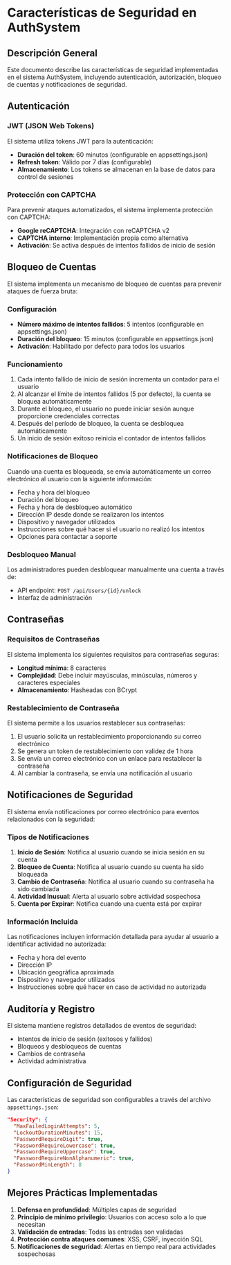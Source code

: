 # Características de Seguridad en AuthSystem

## Descripción General

Este documento describe las características de seguridad implementadas en el sistema AuthSystem, incluyendo autenticación, autorización, bloqueo de cuentas y notificaciones de seguridad.

## Autenticación

### JWT (JSON Web Tokens)

El sistema utiliza tokens JWT para la autenticación:

- **Duración del token**: 60 minutos (configurable en appsettings.json)
- **Refresh token**: Válido por 7 días (configurable)
- **Almacenamiento**: Los tokens se almacenan en la base de datos para control de sesiones

### Protección con CAPTCHA

Para prevenir ataques automatizados, el sistema implementa protección con CAPTCHA:

- **Google reCAPTCHA**: Integración con reCAPTCHA v2
- **CAPTCHA interno**: Implementación propia como alternativa
- **Activación**: Se activa después de intentos fallidos de inicio de sesión

## Bloqueo de Cuentas

El sistema implementa un mecanismo de bloqueo de cuentas para prevenir ataques de fuerza bruta:

### Configuración

- **Número máximo de intentos fallidos**: 5 intentos (configurable en appsettings.json)
- **Duración del bloqueo**: 15 minutos (configurable en appsettings.json)
- **Activación**: Habilitado por defecto para todos los usuarios

### Funcionamiento

1. Cada intento fallido de inicio de sesión incrementa un contador para el usuario
2. Al alcanzar el límite de intentos fallidos (5 por defecto), la cuenta se bloquea automáticamente
3. Durante el bloqueo, el usuario no puede iniciar sesión aunque proporcione credenciales correctas
4. Después del período de bloqueo, la cuenta se desbloquea automáticamente
5. Un inicio de sesión exitoso reinicia el contador de intentos fallidos

### Notificaciones de Bloqueo

Cuando una cuenta es bloqueada, se envía automáticamente un correo electrónico al usuario con la siguiente información:

- Fecha y hora del bloqueo
- Duración del bloqueo
- Fecha y hora de desbloqueo automático
- Dirección IP desde donde se realizaron los intentos
- Dispositivo y navegador utilizados
- Instrucciones sobre qué hacer si el usuario no realizó los intentos
- Opciones para contactar a soporte

### Desbloqueo Manual

Los administradores pueden desbloquear manualmente una cuenta a través de:

- API endpoint: `POST /api/Users/{id}/unlock`
- Interfaz de administración

## Contraseñas

### Requisitos de Contraseñas

El sistema implementa los siguientes requisitos para contraseñas seguras:

- **Longitud mínima**: 8 caracteres
- **Complejidad**: Debe incluir mayúsculas, minúsculas, números y caracteres especiales
- **Almacenamiento**: Hasheadas con BCrypt

### Restablecimiento de Contraseña

El sistema permite a los usuarios restablecer sus contraseñas:

1. El usuario solicita un restablecimiento proporcionando su correo electrónico
2. Se genera un token de restablecimiento con validez de 1 hora
3. Se envía un correo electrónico con un enlace para restablecer la contraseña
4. Al cambiar la contraseña, se envía una notificación al usuario

## Notificaciones de Seguridad

El sistema envía notificaciones por correo electrónico para eventos relacionados con la seguridad:

### Tipos de Notificaciones

1. **Inicio de Sesión**: Notifica al usuario cuando se inicia sesión en su cuenta
2. **Bloqueo de Cuenta**: Notifica al usuario cuando su cuenta ha sido bloqueada
3. **Cambio de Contraseña**: Notifica al usuario cuando su contraseña ha sido cambiada
4. **Actividad Inusual**: Alerta al usuario sobre actividad sospechosa
5. **Cuenta por Expirar**: Notifica cuando una cuenta está por expirar

### Información Incluida

Las notificaciones incluyen información detallada para ayudar al usuario a identificar actividad no autorizada:

- Fecha y hora del evento
- Dirección IP
- Ubicación geográfica aproximada
- Dispositivo y navegador utilizados
- Instrucciones sobre qué hacer en caso de actividad no autorizada

## Auditoría y Registro

El sistema mantiene registros detallados de eventos de seguridad:

- Intentos de inicio de sesión (exitosos y fallidos)
- Bloqueos y desbloqueos de cuentas
- Cambios de contraseña
- Actividad administrativa

## Configuración de Seguridad

Las características de seguridad son configurables a través del archivo `appsettings.json`:

```json
"Security": {
  "MaxFailedLoginAttempts": 5,
  "LockoutDurationMinutes": 15,
  "PasswordRequireDigit": true,
  "PasswordRequireLowercase": true,
  "PasswordRequireUppercase": true,
  "PasswordRequireNonAlphanumeric": true,
  "PasswordMinLength": 8
}
```

## Mejores Prácticas Implementadas

1. **Defensa en profundidad**: Múltiples capas de seguridad
2. **Principio de mínimo privilegio**: Usuarios con acceso solo a lo que necesitan
3. **Validación de entradas**: Todas las entradas son validadas
4. **Protección contra ataques comunes**: XSS, CSRF, inyección SQL
5. **Notificaciones de seguridad**: Alertas en tiempo real para actividades sospechosas
